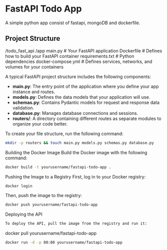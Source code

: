 # FastAPI Todo App
A simple python app consist of fastapi, mongoDB and dockerfile.

## Project Structure

/todo_fast_api
/app
main.py # Your FastAPI application
Dockerfile # Defines how to build your FastAPI container
requirements.txt # Python dependencies
docker-compose.yml # Defines services, networks, and volumes for your containers


A typical FastAPI project structure includes the following components:

- **main.py**: The entry point of the application where you define your app instance and routes.
- **models.py**: Defines the data models that your application will use.
- **schemas.py**: Contains Pydantic models for request and response data validation.
- **database.py**: Manages database connections and sessions.
- **routers/**: A directory containing different routes as separate modules to organize your code better.

To create your file structure, run the following command:

```bash
mkdir -p routers && touch main.py models.py schemas.py database.py
```

Building the Docker Image
Build the Docker image with the following command:
```bash
docker build -t yourusername/fastapi-todo-app .
```

Pushing the Image to a Registry
First, log in to your Docker registry:
```bash
docker login
```
Then, push the image to the registry:
```bash
docker push yourusername/fastapi-todo-app
```
Deploying the API
```bash
To deploy the API, pull the image from the registry and run it:
```
docker pull yourusername/fastapi-todo-app
```bash
docker run -d -p 80:80 yourusername/fastapi-todo-app
```
